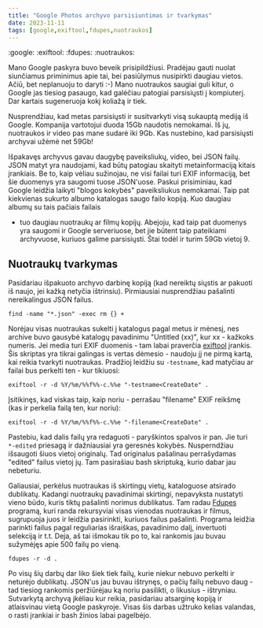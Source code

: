 ```yaml
---
title: "Google Photos archyvo parsisiuntimas ir tvarkymas"
date: 2023-11-11
tags: [google,exiftool,fdupes,nuotraukos]
---
```


:google: :exiftool: :fdupes: :nuotraukos:

Mano Google paskyra buvo beveik prisipildžiusi. Pradėjau gauti nuolat siunčiamus
priminimus apie tai, bei pasiūlymus nusipirkti daugiau vietos. Ačiū, bet
neplanuoju to daryti :-) Mano nuotraukos saugiai guli kitur, o Google jas
tiesiog pasaugo, kad galėčiau patogiai parsisiųsti į kompiuterį. Dar kartais
sugeneruoja kokį koliažą ir tiek.

Nusprendžiau, kad metas parsisiųsti ir susitvarkyti visą sukauptą mediją iš
Google. Kompanija vartotojui duoda 15Gb naudotis nemokamai. Iš jų, nuotraukos ir
video pas mane sudarė iki 9Gb. Kas nustebino, kad parsisiųsti archyvai užėmė
net 59Gb!

Išpakavęs archyvus gavau daugybę paveiksliukų, video, bei JSON failų. JSON matyt
yra naudojami, kad būtų patogiau skaityti metainformaciją kitais įrankiais. Be
to, kaip vėliau sužinojau, ne visi failai turi EXIF informaciją, bet šie
duomenys yra saugomi tuose JSON'uose. Paskui prisiminiau, kad Google leidžia
laikyti "blogos kokybės" paveiksliukus nemokamai. Taip pat kiekvienas sukurto
albumo katalogas saugo failo kopiją. Kuo daugiau albumų su tais pačiais failais
- tuo daugiau nuotraukų ar filmų kopijų. Abejoju, kad taip pat duomenys yra
saugomi ir Google serveriuose, bet jie būtent taip pateikiami archyvuose,
kuriuos galime parsisiųsti. Štai todėl ir turim 59Gb vietoj 9.

## Nuotraukų tvarkymas

Pasidariau išpakuoto archyvo darbinę kopiją (kad nereiktų siųstis ar pakuoti iš
naujo, jei kažką netyčia ištrinsiu). Pirmiausiai nusprendžiau pašalinti
nereikalingus JSON failus.

```shell
find -name "*.json" -exec rm {} +
```

Norėjau visas nuotraukas sukelti į katalogus pagal metus ir mėnesį, nes archive
buvo gausybė katalogų pavadinimu "Untitled (xx)", kur xx - kažkoks numeris. Jei
media turi EXIF duomenis - tam labai praverčia [exiftool][1] įrankis. Šis
skriptas yra tikrai galingas is vertas dėmesio - naudoju jį ne pirmą kartą, kai
reikia tvarkyti nuotraukas. Pradžioj leidžiu su `-testname`, kad matyčiau ar
failai bus perkelti ten - kur tikiuosi:

```shell
exiftool -r -d %Y/%m/%%f%%-c.%%e "-testname<CreateDate" .
```

Įsitikinęs, kad viskas taip, kaip noriu - perrašau "filename" EXIF reikšmę (kas
ir perkelia failą ten, kur noriu):

```shell
exiftool -r -d %Y/%m/%%f%%-c.%%e "-filename<CreateDate" .
```

Pastebiu, kad dalis failų yra redaguoti - paryškintos spalvos ir pan. Jie turi
`*-edited` priesagą ir dažniausiai yra geresnės kokybės. Nusperndžiau išsaugoti
šiuos vietoj originalų. Tad originalus pašalinau perrašydamas "edited" failus
vietoj jų. Tam pasirašiau bash skriptuką, kurio dabar jau nebeturiu.

Galiausiai, perkėlus nuotraukas iš skirtingų vietų, kataloguose atsirado
dublikatų. Kadangi nuotraukų pavadinimai skirtingi, nepavyksta nustatyti vieno
būdo, kuris tiktų pašalinti norimus dublikatus. Tam radau [Fdupes][2] programą,
kuri randa rekursyviai visas vienodas nuotraukas ir filmus, sugrupuoja juos ir
leidžia pasirinkti, kuriuos failus pašalinti. Programa leidžia parinkti failus
pagal reguliarias išraiškas, pavadinimo dalį, invertuoti selekciją ir t.t. Deja,
aš tai išmokau tik po to, kai rankomis jau buvau sužymėjęs apie 500 failų po
vieną.

```shell
fdupes -r -d .
```

Po visų šių darbų dar liko šiek tiek failų, kurie niekur nebuvo perkelti ir
neturėjo dublikatų. JSON'us jau buvau ištrynęs, o pačių failų nebuvo daug - tad
tiesiog rankomis peržiūrėjau ką noriu pasilikti, o likusius - ištryniau.
Sutvarkytą archyvą įkėliau kur reikia, pasidariau atsarginę kopiją ir
atlaisvinau vietą Google paskyroje. Visas šis darbas užtruko kelias valandas, o
rasti įrankiai ir bash žinios labai pagelbėjo.


[1]: https://exiftool.org/
[2]: https://github.com/adrianlopezroche/fdupes
